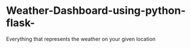 # Weather-Dashboard-using-python-flask-
Everything that represents the weather on your given location
